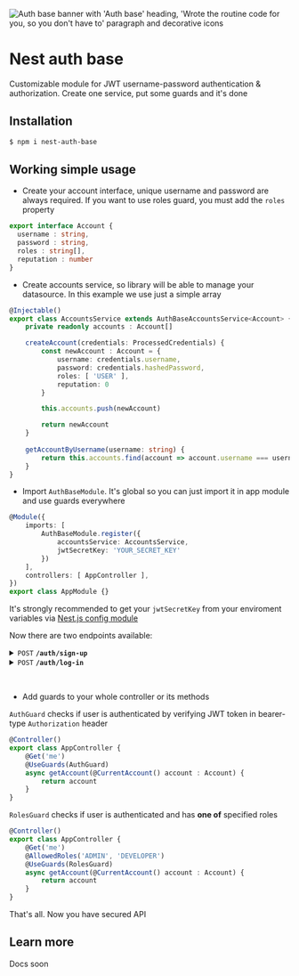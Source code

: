 ![Auth base banner with 'Auth base' heading, 'Wrote the routine code for you, so you don't have to' paragraph and decorative icons](https://github.com/crucials/nest-auth-base/assets/83793845/37cd2674-309c-498c-bfcd-3d977a669eb9)

# Nest auth base

Customizable module for JWT username-password authentication & authorization. Create one service, put some guards and it's done

## Installation

```bash
$ npm i nest-auth-base
```

## Working simple usage

- Create your account interface, unique username and password are always required. If you want to use roles guard, you must add the `roles` property

```typescript
export interface Account {
  username : string,
  password : string,
  roles : string[],
  reputation : number
}
```

- Create accounts service, so library will be able to manage your datasource. In this example we use just a simple array

```typescript
@Injectable()
export class AccountsService extends AuthBaseAccountsService<Account> {
    private readonly accounts : Account[]

    createAccount(credentials: ProcessedCredentials) {
        const newAccount : Account = {
            username: credentials.username,
            password: credentials.hashedPassword,
            roles: [ 'USER' ],
            reputation: 0 
        }

        this.accounts.push(newAccount)

        return newAccount
    }
    
    getAccountByUsername(username: string) {
        return this.accounts.find(account => account.username === username)
    }
}
```

- Import `AuthBaseModule`. It's global so you can just import it in app module and use guards everywhere
‎‎
```typescript
@Module({
    imports: [
        AuthBaseModule.register({
            accountsService: AccountsService,
            jwtSecretKey: 'YOUR_SECRET_KEY'
        })
    ],
    controllers: [ AppController ],
})
export class AppModule {}
```

It's strongly recommended to get your `jwtSecretKey` from your enviroment variables via [Nest.js config module](https://docs.nestjs.com/techniques/configuration)

Now there are two endpoints available:

<details>
  <summary>
    <code>POST</code> <code><b>/auth/sign-up</b></code>
  </summary>
  
  Accepts body in this format:

  ```json
  {
    "username": "USERNAME",
    "password": "PASSWORD"
  }
  ```
</details>  

<details>
  <summary>
    <code>POST</code> <code><b>/auth/log-in</b></code>
  </summary>
  
  Accepts body in this format:

  ```json
  {
    "username": "USERNAME",
    "password": "PASSWORD"
  }
  ```
</details>

⠀

- Add guards to your whole controller or its methods
  
`AuthGuard` checks if user is authenticated by verifying JWT token in bearer-type `Authorization` header

```typescript
@Controller()
export class AppController {
    @Get('me')
    @UseGuards(AuthGuard)
    async getAccount(@CurrentAccount() account : Account) {   
        return account
    }
}
```

`RolesGuard` checks if user is authenticated and has **one of** specified roles

```typescript
@Controller()
export class AppController {
    @Get('me')
    @AllowedRoles('ADMIN', 'DEVELOPER')
    @UseGuards(RolesGuard)
    async getAccount(@CurrentAccount() account : Account) {   
        return account
    }
}
```

That's all. Now you have secured API

## Learn more

Docs soon
